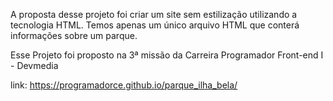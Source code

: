 A proposta desse projeto foi criar um site sem estilização utilizando a tecnologia HTML. Temos apenas um único arquivo HTML que conterá informações sobre um parque.

Esse Projeto foi proposto na 3ª missão da Carreira Programador Front-end I - Devmedia

link: https://programadorce.github.io/parque_ilha_bela/
